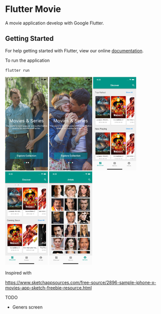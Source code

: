 # Flutter Movie

A movie application develop with Google Flutter.

## Getting Started

For help getting started with Flutter, view our online
[documentation](https://flutter.io/).

To run the application

`flutter run`

<img src="screenshots/1.png" height="300em"/>
<img src="screenshots/2.png" height="300em"/>
<img src="screenshots/3.png" height="300em"/>
<img src="screenshots/4.png" height="300em"/>
<img src="screenshots/5.png" height="300em"/>

Inspired with

https://www.sketchappsources.com/free-source/2896-sample-iphone-x-movies-app-sketch-freebie-resource.html

TODO
- Geners screen
